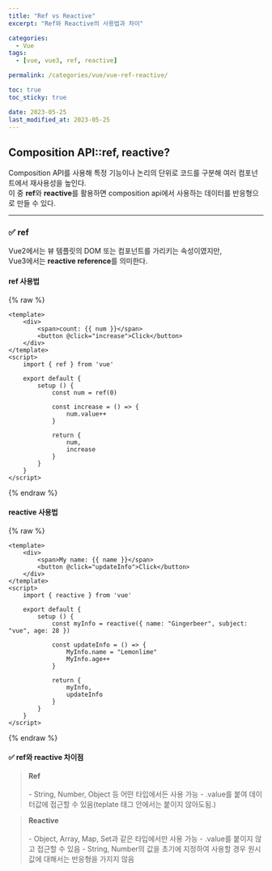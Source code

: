 ```yaml
---
title: "Ref vs Reactive"
excerpt: "Ref와 Reactive의 사용법과 차이"

categories:
  - Vue
tags:
  - [vue, vue3, ref, reactive]

permalink: /categories/vue/vue-ref-reactive/

toc: true
toc_sticky: true

date: 2023-05-25
last_modified_at: 2023-05-25
---
```


## Composition API::ref, reactive?

Composition API를 사용해 특정 기능이나 논리의 단위로 코드를 구분해 여러 컴포넌트에서 재사용성을 높인다.<br>
이 중 <strong>ref</strong>와 <strong>reactive</strong>를 활용하면 composition api에서 사용하는 데이터를 반응형으로 만들 수 있다.

***

### ✅ ref

Vue2에서는 뷰 템플릿의 DOM 또는 컴포넌트를 가리키는 속성이였지만,<br>
Vue3에서는 <strong>reactive reference</strong>를 의미한다.

#### ref 사용법

{% raw %}
```vue
<template>
    <div>
        <span>count: {{ num }}</span>
        <button @click="increase">Click</button>
    </div>
</template>
<script>
    import { ref } from 'vue'

    export default {
        setup () {
            const num = ref(0)

            const increase = () => {
                num.value++
            }

            return {
                num,
                increase
            }
        }
    }
</script>
```
{% endraw %}

#### reactive 사용법

{% raw %}
```vue
<template>
    <div>
        <span>My name: {{ name }}</span>
        <button @click="updateInfo">Click</button>
    </div>
</template>
<script>
    import { reactive } from 'vue'

    export default {
        setup () {
            const myInfo = reactive({ name: "Gingerbeer", subject: "vue", age: 28 })

            const updateInfo = () => {
                MyInfo.name = "Lemonlime"
                MyInfo.age++
            }

            return {
                myInfo,
                updateInfo
            }
        }
    }
</script>
```
{% endraw %}

#### ✅ ref와 reactive 차이점

> **Ref**<br/><br/>
    - String, Number, Object 등 어떤 타입에서든 사용 가능
    - .value를 붙여 데이터값에 접근할 수 있음(teplate 태그 안에서는 붙이지 않아도됨.)

> **Reactive**<br/><br/>
    - Object, Array, Map, Set과 같은 타입에서만 사용 가능
    - .value를 붙이지 않고 접근할 수 있음
    - String, Number의 값을 초기에 지정하여 사용할 경우 원시값에 대해서는 반응형을 가지지 않음

